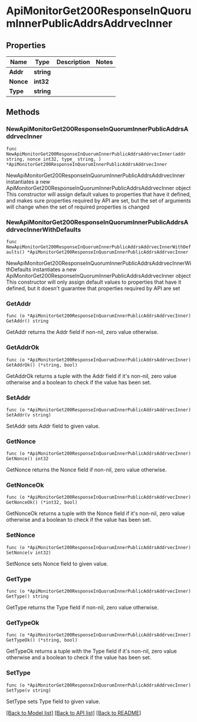 # ApiMonitorGet200ResponseInQuorumInnerPublicAddrsAddrvecInner

## Properties

Name | Type | Description | Notes
------------ | ------------- | ------------- | -------------
**Addr** | **string** |  | 
**Nonce** | **int32** |  | 
**Type** | **string** |  | 

## Methods

### NewApiMonitorGet200ResponseInQuorumInnerPublicAddrsAddrvecInner

`func NewApiMonitorGet200ResponseInQuorumInnerPublicAddrsAddrvecInner(addr string, nonce int32, type_ string, ) *ApiMonitorGet200ResponseInQuorumInnerPublicAddrsAddrvecInner`

NewApiMonitorGet200ResponseInQuorumInnerPublicAddrsAddrvecInner instantiates a new ApiMonitorGet200ResponseInQuorumInnerPublicAddrsAddrvecInner object
This constructor will assign default values to properties that have it defined,
and makes sure properties required by API are set, but the set of arguments
will change when the set of required properties is changed

### NewApiMonitorGet200ResponseInQuorumInnerPublicAddrsAddrvecInnerWithDefaults

`func NewApiMonitorGet200ResponseInQuorumInnerPublicAddrsAddrvecInnerWithDefaults() *ApiMonitorGet200ResponseInQuorumInnerPublicAddrsAddrvecInner`

NewApiMonitorGet200ResponseInQuorumInnerPublicAddrsAddrvecInnerWithDefaults instantiates a new ApiMonitorGet200ResponseInQuorumInnerPublicAddrsAddrvecInner object
This constructor will only assign default values to properties that have it defined,
but it doesn't guarantee that properties required by API are set

### GetAddr

`func (o *ApiMonitorGet200ResponseInQuorumInnerPublicAddrsAddrvecInner) GetAddr() string`

GetAddr returns the Addr field if non-nil, zero value otherwise.

### GetAddrOk

`func (o *ApiMonitorGet200ResponseInQuorumInnerPublicAddrsAddrvecInner) GetAddrOk() (*string, bool)`

GetAddrOk returns a tuple with the Addr field if it's non-nil, zero value otherwise
and a boolean to check if the value has been set.

### SetAddr

`func (o *ApiMonitorGet200ResponseInQuorumInnerPublicAddrsAddrvecInner) SetAddr(v string)`

SetAddr sets Addr field to given value.


### GetNonce

`func (o *ApiMonitorGet200ResponseInQuorumInnerPublicAddrsAddrvecInner) GetNonce() int32`

GetNonce returns the Nonce field if non-nil, zero value otherwise.

### GetNonceOk

`func (o *ApiMonitorGet200ResponseInQuorumInnerPublicAddrsAddrvecInner) GetNonceOk() (*int32, bool)`

GetNonceOk returns a tuple with the Nonce field if it's non-nil, zero value otherwise
and a boolean to check if the value has been set.

### SetNonce

`func (o *ApiMonitorGet200ResponseInQuorumInnerPublicAddrsAddrvecInner) SetNonce(v int32)`

SetNonce sets Nonce field to given value.


### GetType

`func (o *ApiMonitorGet200ResponseInQuorumInnerPublicAddrsAddrvecInner) GetType() string`

GetType returns the Type field if non-nil, zero value otherwise.

### GetTypeOk

`func (o *ApiMonitorGet200ResponseInQuorumInnerPublicAddrsAddrvecInner) GetTypeOk() (*string, bool)`

GetTypeOk returns a tuple with the Type field if it's non-nil, zero value otherwise
and a boolean to check if the value has been set.

### SetType

`func (o *ApiMonitorGet200ResponseInQuorumInnerPublicAddrsAddrvecInner) SetType(v string)`

SetType sets Type field to given value.



[[Back to Model list]](../README.md#documentation-for-models) [[Back to API list]](../README.md#documentation-for-api-endpoints) [[Back to README]](../README.md)



